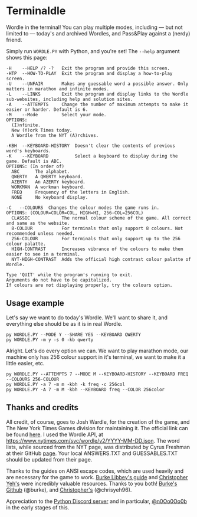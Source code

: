 # Terminaldle
Wordle in the terminal! You can play multiple modes, including — but not limited to — today's and archived Wordles, and Pass&Play against a (nerdy) friend. 

Simply run `WORDLE.PY` with Python, and you're set! The `--help` argument shows this page:
```
-H    --HELP /? -?   Exit the program and provide this screen.
-HTP  --HOW-TO-PLAY  Exit the program and display a how-to-play screen.
-U    --UNFAIR       Makes any guessable word a possible answer. Only matters in marathon and infinite modes.
-L    --LINKS        Exit the program and display links to the Wordle sub-websites, including help and solution sites.
-A    --ATTEMPTS     Change the number of maximum attempts to make it easier or harder. Default is 6.
-M    --Mode         Select your mode.
OPTIONS:
  (I)nfinite.
  New (Y)ork Times today.
  A Wordle from the NYT (A)rchives.

-KBH  --KEYBOARD-HISTORY  Doesn't clear the contents of previous word's keyboards.
-K    --KEYBOARD          Select a keyboard to display during the game. Default is ABC.
OPTIONS: (In order of)
  ABC      The alphabet.
  QWERTY   A QWERTY keyboard.
  AZERTY   An AZERTY keyboard.
  WORKMAN  A workman keyboard.
  FREQ     Frequency of the letters in English.
  NONE     No keyboard display.

-C   --COLOURS  Changes the colour modes the game runs in.
OPTIONS: (COLOUR=COLOR=COL, HIGH=HI, 256-COL=256COL)
  CLASSIC            The normal colour scheme of the game. All correct and same as the website.
  8-COLOUR           For terminals that only support 8 colours. Not recommended unless needed.
  256-COLOUR         For terminals that only support up to the 256 colour palatte.
  HIGH-CONTRAST      Increases vibrance of the colours to make them easier to see in a terminal.
  NYT-HIGH-CONTRAST  Adds the official high contrast colour palatte of Wordle.

Type 'QUIT' while the program's running to exit.
Arguments do not have to be capitalized.
If colours are not displaying properly, try the colours option.
```
## Usage example
Let's say we want to do today's Wordle. We'll want to share it, and everything else should be as it is in real Wordle.
```
py WORDLE.PY --MODE Y --SHARE YES --KEYBOARD QWERTY
py WORDLE.PY -m y -s 0 -kb qwerty
```
Alright. Let's do every option we can. We want to play marathon mode, our machine only has 256 colour support in it's terminal, we want to make it a little easier, etc.
```
py WORDLE.PY --ATTEMPTS 7 --MODE M --KEYBOARD-HISTORY --KEYBOARD FREQ --COLOURS 256-COLOUR
py WORDLE.PY -a 7 -m m -kbh -k freq -c 256col
py WORDLE.PY -A 7 -m M -kbh --KEYBOARD freq --COLOR 256color
```
## Thanks and credits
All credit, of course, goes to Josh Wardle, for the creation of the game, and The New York Times Games division for maintaining it. The official link can be found [here](https://www.nytimes.com/games/wordle/index.html). I used the Wordle API, at https://www.nytimes.com/svc/wordle/v2/YYYY-MM-DD.json. The word lists, while sourced from the NYT page, was distributed by Cyrus Freshman at their GitHub [page](https://gist.github.com/cfreshman). Your local ANSWERS.TXT and GUESSABLES.TXT should be updated from their page.

Thanks to the guides on ANSI escape codes, which are used heavily and are necessary for the game to work. [Burke Libbey's guide](https://notes.burke.libbey.me/ansi-escape-codes/) and [Christopher Yeh's](https://chrisyeh96.github.io/2020/03/28/terminal-colors.html) were incredibly valuable resources. Thanks to you both! [Burke's Github](https://github.com/burke) (@burke), and [Christopher's](https://github.com/chrisyeh96) (@chrisyeh96).

Appreciation to the [Python Discord server](https://discord.gg/python) and in particular, [@n0Oo0Oo0b](https://github.com/n0Oo0Oo0b) in the early stages of this.
